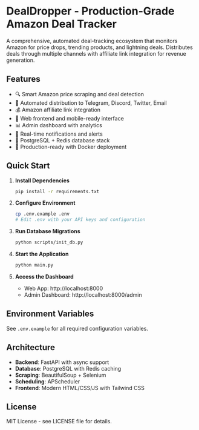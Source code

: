 # DealDropper - Production-Grade Amazon Deal Tracker

A comprehensive, automated deal-tracking ecosystem that monitors Amazon for price drops, trending products, and lightning deals. Distributes deals through multiple channels with affiliate link integration for revenue generation.

## Features

- 🔍 Smart Amazon price scraping and deal detection
- 🤖 Automated distribution to Telegram, Discord, Twitter, Email
- 💰 Amazon affiliate link integration
- 📱 Web frontend and mobile-ready interface
- 📊 Admin dashboard with analytics
- 🔔 Real-time notifications and alerts
- 💾 PostgreSQL + Redis database stack
- 🚀 Production-ready with Docker deployment

## Quick Start

1. **Install Dependencies**
   ```bash
   pip install -r requirements.txt
   ```

2. **Configure Environment**
   ```bash
   cp .env.example .env
   # Edit .env with your API keys and configuration
   ```

3. **Run Database Migrations**
   ```bash
   python scripts/init_db.py
   ```

4. **Start the Application**
   ```bash
   python main.py
   ```

5. **Access the Dashboard**
   - Web App: http://localhost:8000
   - Admin Dashboard: http://localhost:8000/admin

## Environment Variables

See `.env.example` for all required configuration variables.

## Architecture

- **Backend**: FastAPI with async support
- **Database**: PostgreSQL with Redis caching
- **Scraping**: BeautifulSoup + Selenium
- **Scheduling**: APScheduler
- **Frontend**: Modern HTML/CSS/JS with Tailwind CSS

## License

MIT License - see LICENSE file for details.
